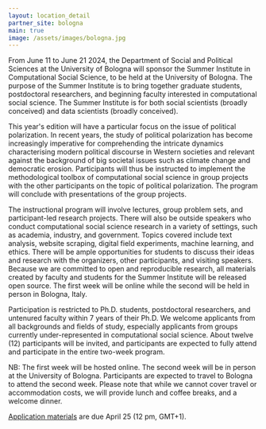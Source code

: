 ```yaml
---
layout: location_detail
partner_site: bologna
main: true
image: /assets/images/bologna.jpg
---
```


From June 11 to June 21 2024, the Department of Social and Political Sciences at the University of Bologna will sponsor the Summer Institute in Computational Social Science, to be held at the University of Bologna. The purpose of the Summer Institute is to bring together graduate students, postdoctoral researchers, and beginning faculty interested in computational social science. The Summer Institute is for both social scientists (broadly conceived) and data scientists (broadly conceived).

This year's edition will have a particular focus on the issue of political polarization. In recent years, the study of political polarization has become increasingly imperative for comprehending the intricate dynamics characterising modern political discourse in Western societies and relevant against the background of big societal issues such as climate change and democratic erosion. Participants will thus be instructed to implement the methodological toolbox of computational social science in group projects with the other participants on the topic of political polarization. The program will conclude with presentations of the group projects. 

The instructional program will involve lectures, group problem sets, and participant-led research projects. There will also be outside speakers who conduct computational social science research in a variety of settings, such as academia, industry, and government. Topics covered include text analysis, website scraping, digital field experiments, machine learning, and ethics. There will be ample opportunities for students to discuss their ideas and research with the organizers, other participants, and visiting speakers. Because we are committed to open and reproducible research, all materials created by faculty and students for the Summer Institute will be released open source. The first week will be online while the second will be held in person in Bologna, Italy.

Participation is restricted to Ph.D. students, postdoctoral researchers, and untenured faculty within 7 years of their Ph.D. We welcome applicants from all backgrounds and fields of study, especially applicants from groups currently under-represented in computational social science. About twelve (12) participants will be invited, and participants are expected to fully attend and participate in the entire two-week program.

NB: The first week will be hosted online. The second week will be in person at the University of Bologna. Participants are expected to travel to Bologna to attend the second week. Please note that while we cannot cover travel or accommodation costs, we will provide lunch and coffee breaks, and a welcome dinner.

[Application materials](https://compsocialscience.github.io/summer-institute/2024/bologna/apply) are due April 25 (12 pm, GMT+1).
